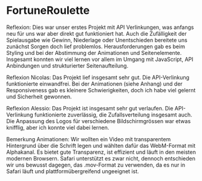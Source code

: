 # FortuneRoulette

Reflexion:
Dies war unser erstes Projekt mit API Verlinkungen, was anfangs neu für uns war aber direkt gut funktioniert hat. Auch die Zufälligkeit der Spielausgabe wie Gewinn, Niederlage oder Unentschieden bereitete uns zunächst Sorgen doch lief problemlos. Herausforderungen gab es beim Styling und bei der Abstimmung der Animationen und Seitenelemente. Insgesamt konnten wir viel lernen vor allem im Umgang mit JavaScript, API Anbindungen und strukturierter Seitenaufteilung.

Reflexion Nicolas:
Das Projekt lief insgesamt sehr gut. Die API-Verlinkung funktionierte einwandfrei. Bei der Animationen (siehe Anhang) und der Responsiveness gab es kleinere Schwierigkeiten, doch ich habe viel gelernt und Sicherheit gewonnen.

Reflexion Alessio:
Das Projekt ist insgesamt sehr gut verlaufen. Die API-Verlinkung funktionierte zuverlässig, die Zufallsverteilung insgesamt auch. Die Anpassung des Logos für verschiedene Bildschirmgrössen war etwas knifflig, aber ich konnte viel dabei lernen.

Bemerkung Animationen:
Wir wollten ein Video mit transparentem Hintergrund über die Schrift legen und wählten dafür das WebM-Format mit Alphakanal. Es bietet gute Transparenz, ist effizient und läuft in den meisten modernen Browsern. Safari unterstützt es zwar nicht, dennoch entschieden wir uns bewusst dagegen, das .mov-Format zu verwenden, da es nur in Safari läuft und plattformübergreifend ungeeignet ist.